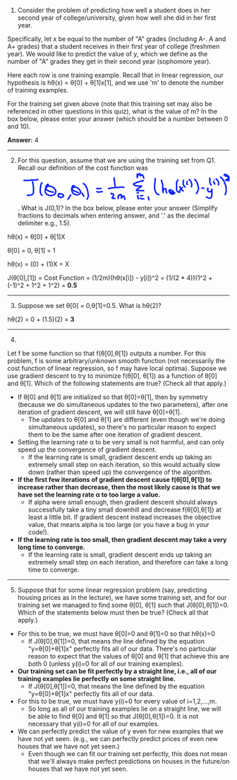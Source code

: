 1. Consider the problem of predicting how well a student does in her second year of college/university, given how well she did in her first year.

Specifically, let x be equal to the number of "A" grades (including A-. A and A+ grades) that a student receives in their first year of college (freshmen year). We would like to predict the value of y, which we define as the number of "A" grades they get in their second year (sophomore year).

Here each row is one training example. Recall that in linear regression, our hypothesis is hθ(x) = θ[0] + θ[1]x[1], and we use 'm' to denote the number of training examples.

For the training set given above (note that this training set may also be referenced in other questions in this quiz), what is the value of m? In the box below, please enter your answer (which should be a number between 0 and 10).

**Answer:**
4

---

2. For this question, assume that we are using the training set from Q1. Recall our definition of the cost function was ![costFunc](./img/minCostFunc_2.png). What is J(0,1)? In the box below, please enter your answer (Simplify fractions to decimals when entering answer, and '.' as the decimal delimiter e.g., 1.5).

hθ(x) = θ[0] + θ[1]X

θ[0] = 0, θ[1] = 1

hθ(x) = (0) + (1)X = X

J(θ[0],[1]) = Cost Function = (1/2m)(hθ(x[i]) - y[i])^2
 = (1/(2 * 4))(1^2 + (-1)^2 + 1^2 + 1^2) = **0.5**

---

3. Suppose we set θ[0] = 0,θ[1]=0.5. What is hθ(2)?

hθ(2) = 0 + (1.5)(2) = **3**

---

4.
Let f be some function so that f(θ[0],θ[1]) outputs a number. For this problem, f is some arbitrary/unknown smooth function (not necessarily the cost function of linear regression, so f may have local optima). Suppose we use gradient descent to try to minimize f(θ[0], θ[1]) as a function of θ[0] and θ[1]. Which of the following statements are true? (Check all that apply.)

 - If θ[0] and θ[1] are initialized so that θ[0]=θ[1], then by symmetry (because we do simultaneous updates to the two parameters), after one iteration of gradient descent, we will still have θ[0]=θ[1].
   - The updates to θ[0] and θ[1] are different (even though we're doing simultaneous updates), so there's no particular reason to expect them to be the same after one iteration of gradient descent.
 - Setting the learning rate α to be very small is not harmful, and can only speed up the convergence of gradient descent.
   - If the learning rate is small, gradient descent ends up taking an extremely small step on each iteration, so this would actually slow down (rather than speed up) the convergence of the algorithm.
 - **If the first few iterations of gradient descent cause f(θ[0],θ[1]) to increase rather than decrease, then the most likely cause is that we have set the learning rate α to too large a value.**
   - If alpha were small enough, then gradient descent should always successfully take a tiny small downhill and decrease f(θ[0],θ[1]) at least a little bit. If gradient descent instead increases the objective value, that means alpha is too large (or you have a bug in your code!).
 - **If the learning rate is too small, then gradient descent may take a very long time to converge.**
   - If the learning rate is small, gradient descent ends up taking an extremely small step on each iteration, and therefore can take a long time to converge.

---

5. Suppose that for some linear regression problem (say, predicting housing prices as in the lecture), we have some training set, and for our training set we managed to find some θ[0], θ[1] such that J(θ[0],θ[1])=0. Which of the statements below must then be true? (Check all that apply.)

 - For this to be true, we must have θ[0]=0 and θ[1]=0 so that hθ(x)=0
   - If J(θ[0],θ[1])=0, that means the line defined by the equation "y=θ[0]+θ[1]x" perfectly fits all of our data. There's no particular reason to expect that the values of θ[0] and θ[1] that achieve this are both 0 (unless y(i)=0 for all of our training examples).
 - **Our training set can be fit perfectly by a straight line, i.e., all of our training examples lie perfectly on some straight line.**
   - If J(θ[0],θ[1])=0, that means the line defined by the equation "y=θ[0]+θ[1]x" perfectly fits all of our data.
 - For this to be true, we must have y(i)=0 for every value of i=1,2,…,m.
   - So long as all of our training examples lie on a straight line, we will be able to find θ[0] and θ[1] so that J(θ[0],θ[1])=0. It is not necessary that y(i)=0 for all of our examples.
 - We can perfectly predict the value of y even for new examples that we have not yet seen. (e.g., we can perfectly predict prices of even new houses that we have not yet seen.)
   - Even though we can fit our training set perfectly, this does not mean that we'll always make perfect predictions on houses in the future/on houses that we have not yet seen.